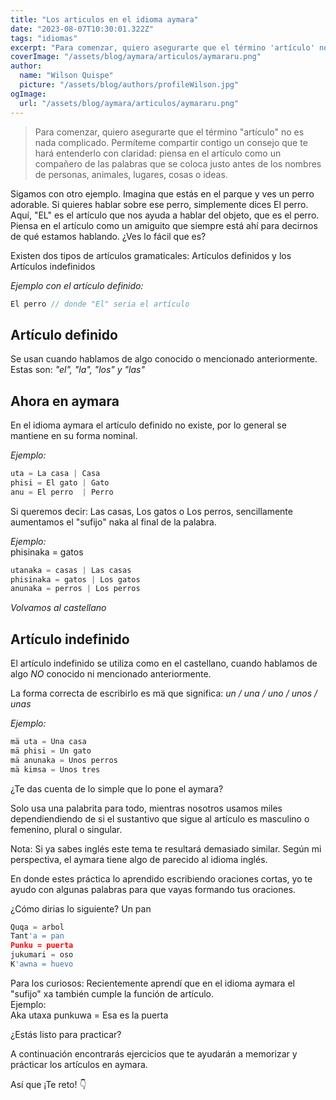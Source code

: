 ```yaml
---
title: "Los articulos en el idioma aymara"
date: "2023-08-07T10:30:01.322Z"
tags: "idiomas"
excerpt: "Para comenzar, quiero asegurarte que el término 'artículo' no es nada complicado. Permíteme compartir contigo un consejo que te hará entenderlo con claridad: piensa en el artículo como un compañero de las palabras que se coloca justo antes de los nombres de personas, animales, lugares, cosas o ideas."
coverImage: "/assets/blog/aymara/articulos/aymararu.png"
author:
  name: "Wilson Quispe"
  picture: "/assets/blog/authors/profileWilson.jpg"
ogImage:
  url: "/assets/blog/aymara/articulos/aymararu.png"
---
```


> Para comenzar, quiero asegurarte que el término "artículo" no es nada complicado. Permíteme compartir contigo un consejo que te hará entenderlo con claridad: piensa en el artículo como un compañero de las palabras que se coloca justo antes de los nombres de personas, animales, lugares, cosas o ideas.

Sigamos con otro ejemplo. Imagina que estás en el parque y ves un perro adorable. Si quieres hablar sobre ese perro, simplemente dices <span class="blockquote-blue-title">El perro</span>. Aquí, <span class="blockquote-red-title">"EL"</span> es el artículo que nos ayuda a hablar del objeto, que es el perro. Piensa en el artículo como un amiguito que siempre está ahí para decirnos de qué estamos hablando. ¿Ves lo fácil que es?

Existen dos tipos de artículos gramaticales: <span class="blockquote-blue-title">Artículos definidos</span> y los <span class="blockquote-purple-title">Artículos indefinidos</span>

<em>Ejemplo con el artículo definido:</em>

```js
El perro // donde "El" seria el artículo
```

## Artículo definido

Se usan cuando hablamos de algo conocido o mencionado anteriormente. Estas son: <em>"el", "la", "los" y "las"</em>

## Ahora en aymara

En el idioma aymara el artículo definido no existe, por lo general se mantiene en su forma nominal.

<em>Ejemplo:</em>

```js
uta = La casa | Casa
phisi = El gato | Gato
anu = El perro  | Perro
```

Si queremos decir: Las casas, Los gatos o Los perros, sencillamente aumentamos el "sufijo" <span class="blockquote-purple-title">naka</span> al final de la palabra.

<em>Ejemplo:</em>
<br>
<span class="blockquote-red-title">phisi</span><span class="blockquote-purple-title">naka</span> = <span class="blockquote-red-title">gato</span><span class="blockquote-purple-title">s</span>

```js
utanaka = casas | Las casas
phisinaka = gatos | Los gatos
anunaka = perros | Los perros
```

<em>Volvamos al castellano</em>

## Artículo indefinido

El artículo indefinido se utiliza como en el castellano, cuando hablamos de algo <em>NO</em> conocido ni mencionado anteriormente.

La forma correcta de escribirlo es <span class="blockquote-red-title">mä</span> que significa: <em>un / una / uno / unos / unas</em>

<em>Ejemplo:</em>

```js
mä uta = Una casa
mä phisi = Un gato
mä anunaka = Unos perros
mä kimsa = Unos tres
```

¿Te das cuenta de lo simple que lo pone el aymara?

Solo usa una palabrita para todo, mientras nosotros usamos miles dependiendiendo de si el sustantivo que sigue al artículo es masculino o femenino, plural o singular.

<p class="blockquote-red"><span class="blockquote-red-title">Nota:</span> Si ya sabes inglés este tema te resultará demasiado similar. Según mi perspectiva, el aymara tiene algo de parecido al idioma inglés. </p>

En donde estes práctica lo aprendido escribiendo oraciones cortas, yo te ayudo con algunas palabras para que vayas formando tus oraciones.

¿Cómo dirias lo siguiente?
<span class="blockquote-red-title">Un pan</span>

```python
Quqa = arbol
Tant'a = pan
Punku = puerta
jukumari = oso
K'awna = huevo
```

<p class="blockquote-purple"><span class="blockquote-purple-title">Para los curiosos:</span> Recientemente aprendí que en el idioma aymara el "sufijo" <span class="blockquote-purple-title">xa</span> también cumple la función de artículo.<br><span class="blockquote-purple-title">Ejemplo:</span><br>Aka uta<span class="blockquote-purple-title">xa</span> punkuwa = Esa es <span class="blockquote-purple-title">la</span> puerta</p>

¿Estás listo para practicar?

A continuación encontrarás ejercicios que te ayudarán a memorizar y prácticar los artículos en aymara.

Así que ¡Te reto! 👇
